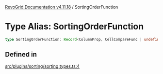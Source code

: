 [RevoGrid Documentation v4.11.18](README.md) / SortingOrderFunction

# Type Alias: SortingOrderFunction

```ts
type SortingOrderFunction: Record<ColumnProp, CellCompareFunc | undefined>;
```

## Defined in

[src/plugins/sorting/sorting.types.ts:4](https://github.com/revolist/revogrid/blob/1653ad6831cb8c4a18b49e381a14df0c317a2084/src/plugins/sorting/sorting.types.ts#L4)
